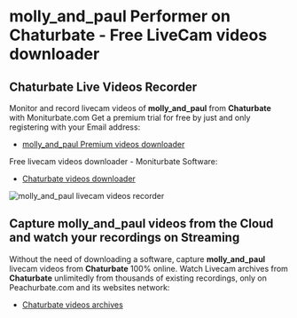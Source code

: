 # molly_and_paul Performer on Chaturbate - Free LiveCam videos downloader

## Chaturbate Live Videos Recorder

Monitor and record livecam videos of **molly_and_paul** from **Chaturbate** with Moniturbate.com
Get a premium trial for free by just and only registering with your Email address:
* [molly_and_paul Premium videos downloader](https://moniturbate.com/request-demo-licence-key.html)

Free livecam videos downloader - Moniturbate Software:
* [Chaturbate videos downloader](https://moniturbate.com/moniturbate-download-software.html)

![molly_and_paul livecam videos recorder](https://peachurnet.com/templates/moniturbate-software.png)


## Capture molly_and_paul videos from the Cloud and watch your recordings on Streaming

Without the need of downloading a software, capture **molly_and_paul** livecam videos from **Chaturbate** 100% online.
Watch Livecam archives from **Chaturbate** unlimitedly from thousands of existing recordings, only on Peachurbate.com and its websites network:
* [Chaturbate videos archives](https://peachurnet.com/)